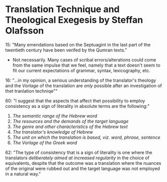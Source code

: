 # Translation Technique and Theological Exegesis by Steffan Olafsson

15: "Many emendations based on the Septuagint in the last part of the twentieth century have been verifed by the Qumran texts."
- Not necessarily. Many cases of scribal errors/alterations could come from the same impulse that we feel, namely that a text doesn't seem to fit our current expectations of grammar, syntax, lexicography, etc.

16: "...in my opinion, a serious understanding of the translator's theology and the _Vorlage_ of the translation are _only_ possible after an investigation of thet tranlation techniqe""

60: "I suggest that the aspects that affect thet possibility to employ consistency as a sign of literality in absolute terms are the following:"
1) _The semantic range of the Hebrew word_
2) _The resources and the demands of the target language_
3) _The genre and other characteristics of the Hebrew text_
4) _The translator's knowledge of Hebrew_
5) _The unit on which the translation is based, viz. word, phrase, sentence_
6) _The Vorlage of the Greek word_

62: "The type of consistency that is a sign of literality is one where the translators _deliberately aimed at increased regularity_ in the choice of equivalents, despite that the outcome was a translation where the nuances of the original were rubbed out and the target language was not employed in a natural way."
